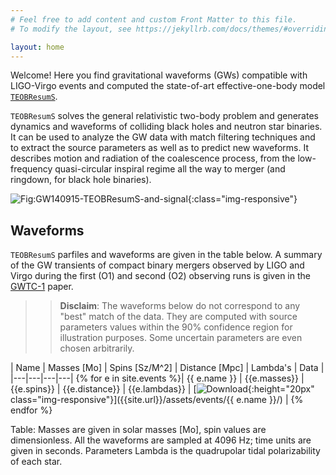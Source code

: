 ```yaml
---
# Feel free to add content and custom Front Matter to this file.
# To modify the layout, see https://jekyllrb.com/docs/themes/#overriding-theme-defaults

layout: home
---
```


Welcome! Here you find gravitational waveforms (GWs) compatible with
LIGO-Virgo events and computed the state-of-art effective-one-body
model [`TEOBResumS`]({{site.url}}/about/). 

`TEOBResumS` solves the general relativistic two-body problem and
generates dynamics and waveforms of colliding black holes and neutron
star binaries. It can be used to analyze the GW data with match
filtering techniques and to extract the source parameters as well as
to predict new waveforms. 
It describes motion and radiation of the coalescence process, from the
low-frequency quasi-circular inspiral regime all the way to merger
(and ringdown, for black hole binaries). 

![Fig:GW140915-TEOBResumS-and-signal](TODO){:class="img-responsive"}

## Waveforms

`TEOBResumS` parfiles and waveforms are given in the table below. A summary of the GW transients of compact binary mergers observed by LIGO and Virgo during the first (O1) and second (O2) observing runs is given in the [GWTC-1](https://inspirehep.net/record/1706018) paper.

> > **Disclaim**: The waveforms below do not correspond to any "best" match of the data. They are computed with source parameters values within the 90% confidence region for illustration purposes. Some uncertain parameters are even chosen arbitrarily. 


| Name | Masses [Mo] | Spins [Sz/M^2] | Distance [Mpc] | Lambda's | Data |
|---|---|---|---|
{% for e in site.events %}| {{ e.name }} | {{e.masses}} | {{e.spins}} | {{e.distance}} | {{e.lambdas}} | [![Download]({{site.url}}/assets/images/download-from-cloud.png){:height="20px" class="img-responsive"}]({{site.url}}/assets/events/{{ e.name }}/) |
{% endfor %}

Table: Masses are given in solar masses [Mo], spin values are dimensionless. All the waveforms are sampled at 4096 Hz; time units are given in seconds. Parameters Lambda is the quadrupolar tidal polarizability of each star.

